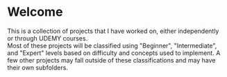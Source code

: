 # Welcome
This is a collection of projects that I have worked on, either independently or through UDEMY courses. <br>
Most of these projects will be classified using "Beginner", "Intermediate", and "Expert" levels based on difficulty and concepts used to implement.
A few other projects may fall outside of these classifications and may have their own subfolders. 

